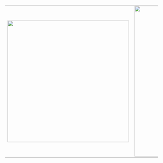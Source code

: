 <center>
  <table>
    <tr>
      <td> <img width = "400px" align = "left" src = "https://github-readme-stats.vercel.app/api/top-langs/?username=andrefranzoi&hide=html&layout=compact&theme=buefy" / > </td>
        <td> <img width = "495px" align = "left" src = "https://github-readme-stats.vercel.app/api?username=andrefranzoi&theme=buefy" /> </td>
    </tr>   
  </table>
</center>
